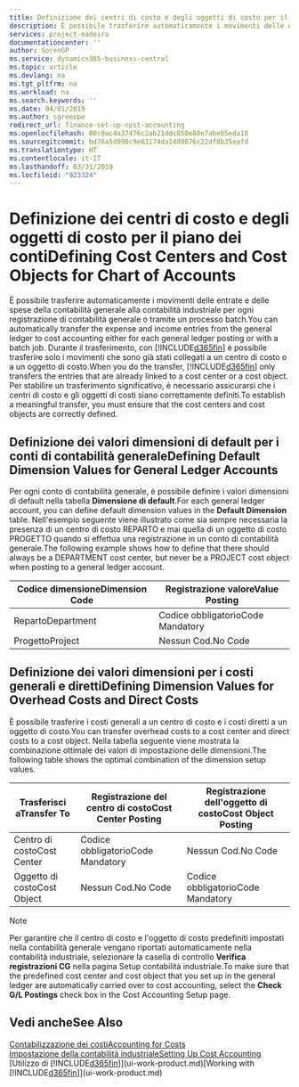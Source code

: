 ```yaml
---
title: Definizione dei centri di costo e degli oggetti di costo per il piano dei conti | Microsoft Docs
description: È possibile trasferire automaticamente i movimenti delle entrate e delle spese della contabilità generale alla contabilità industriale per ogni registrazione di contabilità generale o tramite un processo batch. Durante il trasferimento, il sistema trasferisce solo i movimenti che sono già stati collegati a un centro di costo o a un oggetto di costo. Per stabilire un trasferimento significativo, è necessario assicurarsi che i centri di costo e gli oggetti di costi siano correttamente definiti.
services: project-madeira
documentationcenter: ''
author: SorenGP
ms.service: dynamics365-business-central
ms.topic: article
ms.devlang: na
ms.tgt_pltfrm: na
ms.workload: na
ms.search.keywords: ''
ms.date: 04/01/2019
ms.author: sgroespe
redirect_url: finance-set-up-cost-accounting
ms.openlocfilehash: 00c0ac4a37476c2ab21ddc850e80e7abeb5eda18
ms.sourcegitcommit: bd78a5d990c9e83174da1409076c22df8b35eafd
ms.translationtype: HT
ms.contentlocale: it-IT
ms.lasthandoff: 03/31/2019
ms.locfileid: "923324"
---
```

# <a name="defining-cost-centers-and-cost-objects-for-chart-of-accounts"></a><span data-ttu-id="81296-105">Definizione dei centri di costo e degli oggetti di costo per il piano dei conti</span><span class="sxs-lookup"><span data-stu-id="81296-105">Defining Cost Centers and Cost Objects for Chart of Accounts</span></span>
<span data-ttu-id="81296-106">È possibile trasferire automaticamente i movimenti delle entrate e delle spese della contabilità generale alla contabilità industriale per ogni registrazione di contabilità generale o tramite un processo batch.</span><span class="sxs-lookup"><span data-stu-id="81296-106">You can automatically transfer the expense and income entries from the general ledger to cost accounting either for each general ledger posting or with a batch job.</span></span> <span data-ttu-id="81296-107">Durante il trasferimento, con [!INCLUDE[d365fin](includes/d365fin_md.md)] è possibile trasferire solo i movimenti che sono già stati collegati a un centro di costo o a un oggetto di costo.</span><span class="sxs-lookup"><span data-stu-id="81296-107">When you do the transfer, [!INCLUDE[d365fin](includes/d365fin_md.md)] only transfers the entries that are already linked to a cost center or a cost object.</span></span> <span data-ttu-id="81296-108">Per stabilire un trasferimento significativo, è necessario assicurarsi che i centri di costo e gli oggetti di costi siano correttamente definiti.</span><span class="sxs-lookup"><span data-stu-id="81296-108">To establish a meaningful transfer, you must ensure that the cost centers and cost objects are correctly defined.</span></span>  

## <a name="defining-default-dimension-values-for-general-ledger-accounts"></a><span data-ttu-id="81296-109">Definizione dei valori dimensioni di default per i conti di contabilità generale</span><span class="sxs-lookup"><span data-stu-id="81296-109">Defining Default Dimension Values for General Ledger Accounts</span></span>  
<span data-ttu-id="81296-110">Per ogni conto di contabilità generale, è possibile definire i valori dimensioni di default nella tabella **Dimensione di default**.</span><span class="sxs-lookup"><span data-stu-id="81296-110">For each general ledger account, you can define default dimension values in the **Default Dimension** table.</span></span> <span data-ttu-id="81296-111">Nell'esempio seguente viene illustrato come sia sempre necessaria la presenza di un centro di costo REPARTO e mai quella di un oggetto di costo PROGETTO quando si effettua una registrazione in un conto di contabilità generale.</span><span class="sxs-lookup"><span data-stu-id="81296-111">The following example shows how to define that there should always be a DEPARTMENT cost center, but never be a PROJECT cost object when posting to a general ledger account.</span></span>  

|<span data-ttu-id="81296-112">**Codice dimensione**</span><span class="sxs-lookup"><span data-stu-id="81296-112">**Dimension Code**</span></span>|<span data-ttu-id="81296-113">**Registrazione valore**</span><span class="sxs-lookup"><span data-stu-id="81296-113">**Value Posting**</span></span>|  
|------------------------------------------|-----------------------------------------|  
|<span data-ttu-id="81296-114">Reparto</span><span class="sxs-lookup"><span data-stu-id="81296-114">Department</span></span>|<span data-ttu-id="81296-115">Codice obbligatorio</span><span class="sxs-lookup"><span data-stu-id="81296-115">Code Mandatory</span></span>|  
|<span data-ttu-id="81296-116">Progetto</span><span class="sxs-lookup"><span data-stu-id="81296-116">Project</span></span>|<span data-ttu-id="81296-117">Nessun Cod.</span><span class="sxs-lookup"><span data-stu-id="81296-117">No Code</span></span>|  

## <a name="defining-dimension-values-for-overhead-costs-and-direct-costs"></a><span data-ttu-id="81296-118">Definizione dei valori dimensioni per i costi generali e diretti</span><span class="sxs-lookup"><span data-stu-id="81296-118">Defining Dimension Values for Overhead Costs and Direct Costs</span></span>  
 <span data-ttu-id="81296-119">È possibile trasferire i costi generali a un centro di costo e i costi diretti a un oggetto di costo.</span><span class="sxs-lookup"><span data-stu-id="81296-119">You can transfer overhead costs to a cost center and direct costs to a cost object.</span></span> <span data-ttu-id="81296-120">Nella tabella seguente viene mostrata la combinazione ottimale dei valori di impostazione delle dimensioni.</span><span class="sxs-lookup"><span data-stu-id="81296-120">The following table shows the optimal combination of the dimension setup values.</span></span>  

|<span data-ttu-id="81296-121">Trasferisci a</span><span class="sxs-lookup"><span data-stu-id="81296-121">Transfer To</span></span>|<span data-ttu-id="81296-122">Registrazione del centro di costo</span><span class="sxs-lookup"><span data-stu-id="81296-122">Cost Center Posting</span></span>|<span data-ttu-id="81296-123">Registrazione dell'oggetto di costo</span><span class="sxs-lookup"><span data-stu-id="81296-123">Cost Object Posting</span></span>|  
|-----------------|-------------------------|-------------------------|  
|<span data-ttu-id="81296-124">Centro di costo</span><span class="sxs-lookup"><span data-stu-id="81296-124">Cost Center</span></span>|<span data-ttu-id="81296-125">Codice obbligatorio</span><span class="sxs-lookup"><span data-stu-id="81296-125">Code Mandatory</span></span>|<span data-ttu-id="81296-126">Nessun Cod.</span><span class="sxs-lookup"><span data-stu-id="81296-126">No Code</span></span>|  
|<span data-ttu-id="81296-127">Oggetto di costo</span><span class="sxs-lookup"><span data-stu-id="81296-127">Cost Object</span></span>|<span data-ttu-id="81296-128">Nessun Cod.</span><span class="sxs-lookup"><span data-stu-id="81296-128">No Code</span></span>|<span data-ttu-id="81296-129">Codice obbligatorio</span><span class="sxs-lookup"><span data-stu-id="81296-129">Code Mandatory</span></span>|  

> [!NOTE]  
>  <span data-ttu-id="81296-130">Per garantire che il centro di costo e l'oggetto di costo predefiniti impostati nella contabilità generale vengano riportati automaticamente nella contabilità industriale, selezionare la casella di controllo **Verifica registrazioni CG** nella pagina Setup contabilità industriale.</span><span class="sxs-lookup"><span data-stu-id="81296-130">To make sure that the predefined cost center and cost object that you set up in the general ledger are automatically carried over to cost accounting, select the **Check G/L Postings** check box in the Cost Accounting Setup page.</span></span>  

## <a name="see-also"></a><span data-ttu-id="81296-131">Vedi anche</span><span class="sxs-lookup"><span data-stu-id="81296-131">See Also</span></span>  
[<span data-ttu-id="81296-132">Contabilizzazione dei costi</span><span class="sxs-lookup"><span data-stu-id="81296-132">Accounting for Costs</span></span>](finance-manage-cost-accounting.md)  
[<span data-ttu-id="81296-133">Impostazione della contabilità industriale</span><span class="sxs-lookup"><span data-stu-id="81296-133">Setting Up Cost Accounting</span></span>](finance-set-up-cost-accounting.md)  
<span data-ttu-id="81296-134">[Utilizzo di [!INCLUDE[d365fin](includes/d365fin_md.md)]](ui-work-product.md)</span><span class="sxs-lookup"><span data-stu-id="81296-134">[Working with [!INCLUDE[d365fin](includes/d365fin_md.md)]](ui-work-product.md)</span></span>
